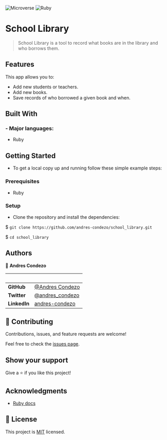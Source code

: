 ![Microverse](https://img.shields.io/badge/Microverse-blueviolet)
![Ruby](https://img.shields.io/badge/ruby-%23CC342D.svg?style=for-the-badge&logo=ruby&logoColor=white)

# School Library

> School Library is a tool to record what books are in the library and who borrows them.

## Features

This app allows you to:

  - Add new students or teachers.
  - Add new books.
  - Save records of who borrowed a given book and when.

## Built With

### - Major languages:

  - Ruby

## Getting Started

- To get a local copy up and running follow these simple example steps:

### Prerequisites

  - Ruby

### Setup

- Clone the repository and install the dependencies:

$ `git clone https://github.com/andres-condezo/school_library.git`

$ `cd school_library`

## Authors

👤 **Andres Condezo**

| &nbsp;       | &nbsp;                                               |
| ------------ | ---------------------------------------------------- |
| **GitHub**   | [@Andres Condezo](https://github.com/andres-condezo)         |
| **Twitter**  | [@andres_condezo](https://twitter.com/andres_condezo)        |
| **LinkedIn** | [andres-condezo](https://www.linkedin.com/in/andres-condezo/)|

## 🤝 Contributing

Contributions, issues, and feature requests are welcome!

Feel free to check the [issues page](../../issues/).

## Show your support

Give a ⭐️ if you like this project!

## Acknowledgments

- [Ruby docs](https://ruby-doc.org)

## 📝 License

This project is [MIT](./MIT.md) licensed.
